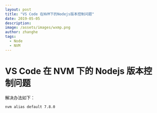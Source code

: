```yaml
---
layout: post
title: "VS Code 在NVM下的Nodejs版本控制问题"
date: 2019-05-05
description:
image: /assets/images/wxmp.png
author: zhanghe
tags:
  - Node
  - NVM
---
```


# VS Code 在 NVM 下的 Nodejs 版本控制问题

解决办法如下：

```bash
nvm alias default 7.8.0
```

